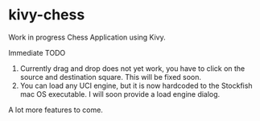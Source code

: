 kivy-chess
==========

Work in progress Chess Application using Kivy.

Immediate TODO
1. Currently drag and drop does not yet work, you have to click on the source and destination square. This will be fixed soon.
2. You can load any UCI engine, but it is now hardcoded to the Stockfish mac OS executable. I will soon provide a load engine dialog.

A lot more features to come.
